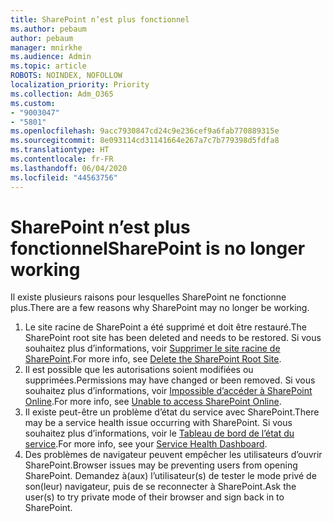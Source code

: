 ```yaml
---
title: SharePoint n’est plus fonctionnel
ms.author: pebaum
author: pebaum
manager: mnirkhe
ms.audience: Admin
ms.topic: article
ROBOTS: NOINDEX, NOFOLLOW
localization_priority: Priority
ms.collection: Adm_O365
ms.custom:
- "9003047"
- "5801"
ms.openlocfilehash: 9acc7930847cd24c9e236cef9a6fab770889315e
ms.sourcegitcommit: 8e093114cd31141664e267a7c7b779398d5fdfa8
ms.translationtype: HT
ms.contentlocale: fr-FR
ms.lasthandoff: 06/04/2020
ms.locfileid: "44563756"
---
```

# <a name="sharepoint-is-no-longer-working"></a><span data-ttu-id="6456b-102">SharePoint n’est plus fonctionnel</span><span class="sxs-lookup"><span data-stu-id="6456b-102">SharePoint is no longer working</span></span>

<span data-ttu-id="6456b-103">Il existe plusieurs raisons pour lesquelles SharePoint ne fonctionne plus.</span><span class="sxs-lookup"><span data-stu-id="6456b-103">There are a few reasons why SharePoint may no longer be working.</span></span>

1. <span data-ttu-id="6456b-104">Le site racine de SharePoint a été supprimé et doit être restauré.</span><span class="sxs-lookup"><span data-stu-id="6456b-104">The SharePoint root site has been deleted and needs to be restored.</span></span> <span data-ttu-id="6456b-105">Si vous souhaitez plus d’informations, voir [Supprimer le site racine de SharePoint](https://docs.microsoft.com/sharepoint/troubleshoot/sites/url-that-resides-under-root-site-collection-is-broken).</span><span class="sxs-lookup"><span data-stu-id="6456b-105">For more info, see [Delete the SharePoint Root Site](https://docs.microsoft.com/sharepoint/troubleshoot/sites/url-that-resides-under-root-site-collection-is-broken).</span></span>
2. <span data-ttu-id="6456b-106">Il est possible que les autorisations soient modifiées ou supprimées.</span><span class="sxs-lookup"><span data-stu-id="6456b-106">Permissions may have changed or been removed.</span></span> <span data-ttu-id="6456b-107">Si vous souhaitez plus d’informations, voir [Impossible d’accéder à SharePoint Online](https://docs.microsoft.com/sharepoint/troubleshoot/sharing-and-permissions/sharepoint-online-inaccessible).</span><span class="sxs-lookup"><span data-stu-id="6456b-107">For more info, see [Unable to access SharePoint Online](https://docs.microsoft.com/sharepoint/troubleshoot/sharing-and-permissions/sharepoint-online-inaccessible).</span></span>
3. <span data-ttu-id="6456b-108">Il existe peut-être un problème d’état du service avec SharePoint.</span><span class="sxs-lookup"><span data-stu-id="6456b-108">There may be a service health issue occurring with SharePoint.</span></span> <span data-ttu-id="6456b-109">Si vous souhaitez plus d’informations, voir le [Tableau de bord de l’état du service](https://admin.microsoft.com/AdminPortal/Home#/servicehealth).</span><span class="sxs-lookup"><span data-stu-id="6456b-109">For more info, see your [Service Health Dashboard](https://admin.microsoft.com/AdminPortal/Home#/servicehealth).</span></span>
4. <span data-ttu-id="6456b-110">Des problèmes de navigateur peuvent empêcher les utilisateurs d’ouvrir SharePoint.</span><span class="sxs-lookup"><span data-stu-id="6456b-110">Browser issues may be preventing users from opening SharePoint.</span></span> <span data-ttu-id="6456b-111">Demandez à(aux) l’utilisateur(s) de tester le mode privé de son(leur) navigateur, puis de se reconnecter à SharePoint.</span><span class="sxs-lookup"><span data-stu-id="6456b-111">Ask the user(s) to try private mode of their browser and sign back in to SharePoint.</span></span>
